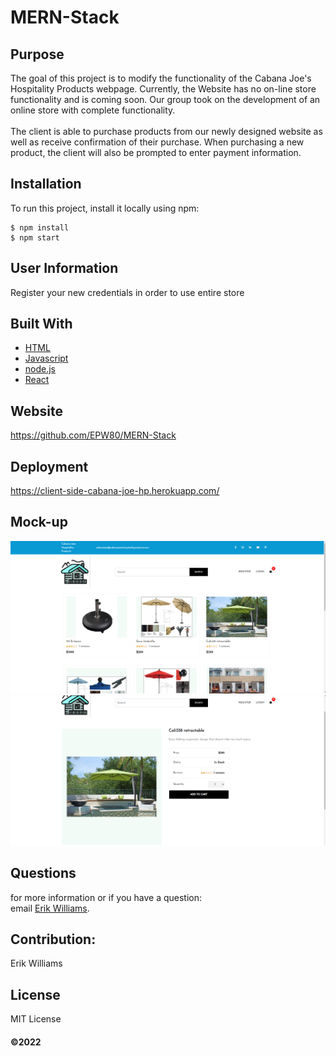 # MERN-Stack

## Purpose

The goal of this project is to modify the functionality of the Cabana Joe's Hospitality Products webpage. Currently, the Website has no on-line store functionality and is coming soon. Our group took on the development of an online store with complete functionality.
<br />
<br />
The client is able to purchase products from our newly designed website as well as receive confirmation of their purchase. When purchasing a new product, the client will also be prompted to enter payment information. 

## Installation

To run this project, install it locally using npm:

```
$ npm install
$ npm start
```

## User Information

Register your new credentials in order to use entire store

## Built With

- [HTML](https://developer.mozilla.org/en-US/docs/Learn/Getting_started_with_the_web/HTML_basics)
- [Javascript](https://www.javascript.com/)
- [node.js](https://nodejs.org/en/)
- [React](https://reactjs.org/)

## Website

https://github.com/EPW80/MERN-Stack

## Deployment

https://client-side-cabana-joe-hp.herokuapp.com/

## Mock-up

![CJHP:Erik Williams](./Frontend-with-backend/public/images/cjhp.png)
![CJHP:Erik Williams](./Frontend-with-backend/public/images/cjhp2.png)



## Questions

for more information or if you have a question:
<br>
email [Erik Williams](erikparrawilliams@gmail.com).


## Contribution:

Erik Williams

## License

MIT License

#### ©️2022
